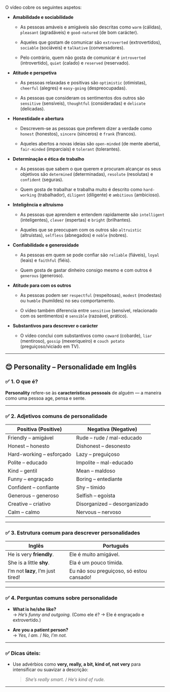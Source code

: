 O vídeo cobre os seguintes aspetos:

- **Amabilidade e sociabilidade**
    
    - As pessoas amáveis e amigáveis são descritas como `warm` (cálidas), `pleasant` (agradáveis) e `good-natured` (de bom carácter).
        
    - Aqueles que gostam de comunicar são `extroverted` (extrovertidos), `sociable` (sociáveis) e `talkative` (conversadores).
        
    - Pelo contrário, quem não gosta de comunicar é `introverted` (introvertido), `quiet` (calado) e `reserved` (reservado).
        
- **Atitude e perspetiva**
    
    - As pessoas relaxadas e positivas são `optimistic` (otimistas), `cheerful` (alegres) e `easy-going` (despreocupadas).
        
    - As pessoas que consideram os sentimentos dos outros são `sensitive` (sensíveis), `thoughtful` (consideradas) e `delicate` (delicadas).
        
- **Honestidade e abertura**
    
    - Descrevem-se as pessoas que preferem dizer a verdade como `honest` (honestos), `sincere` (sinceros) e `frank` (francos).
        
    - Aqueles abertos a novas ideias são `open-minded` (de mente aberta), `fair-minded` (imparciais) e `tolerant` (tolerantes).
        
- **Determinação e ética de trabalho**
    
    - As pessoas que sabem o que querem e procuram alcançar os seus objetivos são `determined` (determinadas), `resolute` (resolutas) e `confident` (seguras).
        
    - Quem gosta de trabalhar e trabalha muito é descrito como `hard-working` (trabalhador), `diligent` (diligente) e `ambitious` (ambicioso).
        
- **Inteligência e altruísmo**
    
    - As pessoas que aprendem e entendem rapidamente são `intelligent` (inteligentes), `clever` (espertas) e `bright` (brilhantes).
        
    - Aqueles que se preocupam com os outros são `altruistic` (altruístas), `selfless` (abnegados) e `noble` (nobres).
        
- **Confiabilidade e generosidade**
    
    - As pessoas em quem se pode confiar são `reliable` (fiáveis), `loyal` (leais) e `faithful` (fiéis).
        
    - Quem gosta de gastar dinheiro consigo mesmo e com outros é `generous` (generoso).
        
- **Atitude para com os outros**
    
    - As pessoas podem ser `respectful` (respeitosas), `modest` (modestas) ou `humble` (humildes) no seu comportamento.
        
    - O vídeo também diferencia entre `sensitive` (sensível, relacionado com os sentimentos) e `sensible` (razoável, prático).
        
- **Substantivos para descrever o carácter**
    
    - O vídeo conclui com substantivos como `coward` (cobarde), `liar` (mentiroso), `gossip` (mexeriqueiro) e `couch potato` (preguiçoso/viciado em TV).

---

## 😊 **Personality – Personalidade em Inglês**

### ✅ **1. O que é?**

**Personality** refere-se às **características pessoais** de alguém — a maneira como uma pessoa age, pensa e sente.

---

### ✅ **2. Adjetivos comuns de personalidade**

|Positiva (Positive)|Negativa (Negative)|
|---|---|
|Friendly – amigável|Rude – rude / mal-educado|
|Honest – honesto|Dishonest – desonesto|
|Hard-working – esforçado|Lazy – preguiçoso|
|Polite – educado|Impolite – mal-educado|
|Kind – gentil|Mean – maldoso|
|Funny – engraçado|Boring – entediante|
|Confident – confiante|Shy – tímido|
|Generous – generoso|Selfish – egoísta|
|Creative – criativo|Disorganized – desorganizado|
|Calm – calmo|Nervous – nervoso|

---

### ✅ **3. Estrutura comum para descrever personalidades**

|Inglês|Português|
|---|---|
|He is very **friendly**.|Ele é muito amigável.|
|She is a little **shy**.|Ela é um pouco tímida.|
|I’m not **lazy**, I’m just tired!|Eu não sou preguiçoso, só estou cansado!|

---

### ✅ **4. Perguntas comuns sobre personalidade**

- **What is he/she like?**  
    → _He’s funny and outgoing._ (Como ele é? → Ele é engraçado e extrovertido.)
    
- **Are you a patient person?**  
    → _Yes, I am._ / _No, I’m not._
    

---

### ✅ **Dicas úteis:**

- Use advérbios como **very, really, a bit, kind of, not very** para intensificar ou suavizar a descrição:
    
    > _She’s really smart._ / _He’s kind of rude._
    

---
